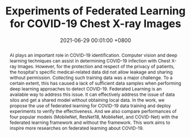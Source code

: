 ---
title: "Experiments of Federated Learning for COVID-19 Chest X-ray Images"
date: 2021-06-29 00:01:00 +0800
selected: false
pub: "ICAIS, EI"
pub_date: "2021"
abstract: >-
    AI plays an important role in COVID-19 identification. Computer vision and deep learning techniques can assist in determining COVID-19 infection with Chest X-ray Images. However, for the protection and respect of the privacy of patients, the hospital's specific medical-related data did not allow leakage and sharing without permission. Collecting such training data was a major challenge. To a certain extent, this has caused a lack of sufficient data samples when performing deep learning approaches to detect COVID-19. Federated Learning is an available way to address this issue. It can effectively address the issue of data silos and get a shared model without obtaining local data. In the work, we propose the use of federated learning for COVID-19 data training and deploy experiments to verify the effectiveness. And we also compare performances of four popular models (MobileNet, ResNet18, MoblieNet, and COVID-Net) with the federated learning framework and without the framework. This work aims to inspire more researches on federated learning about COVID-19.
cover: /assets/images/covers/yan2021experiments.png
authors:
    Bingjie Yan
    Jun Wang
    Jieren Cheng†
    Yize Zhou
    Yixin Zhang
    Yifan Yang
    Li Liu
    Haojiang Zhao
    Chunjuan Wang
    Boyi Liu
links: 
    Paper: https://link.springer.com/chapter/10.1007/978-3-030-78618-2_4
    ArXiv: https://arxiv.org/abs/2007.05592
    Bib: bib/yan2021experiments.txt
---